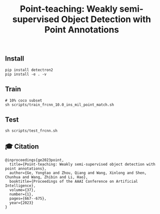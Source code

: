 
<div align="center">
<h1>
Point-teaching: Weakly semi-supervised Object Detection with Point Annotations
</h1>
</div>
<br/>

## Install
```
pip install detectron2
pip install -e . -v
```

## Train
```
# 10% coco subset
sh scripts/train_frcnn_10.0_ins_mil_point_match.sh
```

## Test
```
sh scripts/test_frcnn.sh
```

## 🎓 Citation
```
@inproceedings{ge2023point,
  title={Point-teaching: Weakly semi-supervised object detection with point annotations},
  author={Ge, Yongtao and Zhou, Qiang and Wang, Xinlong and Shen, Chunhua and Wang, Zhibin and Li, Hao},
  booktitle={Proceedings of the AAAI Conference on Artificial Intelligence},
  volume={37},
  number={1},
  pages={667--675},
  year={2023}
}
```
